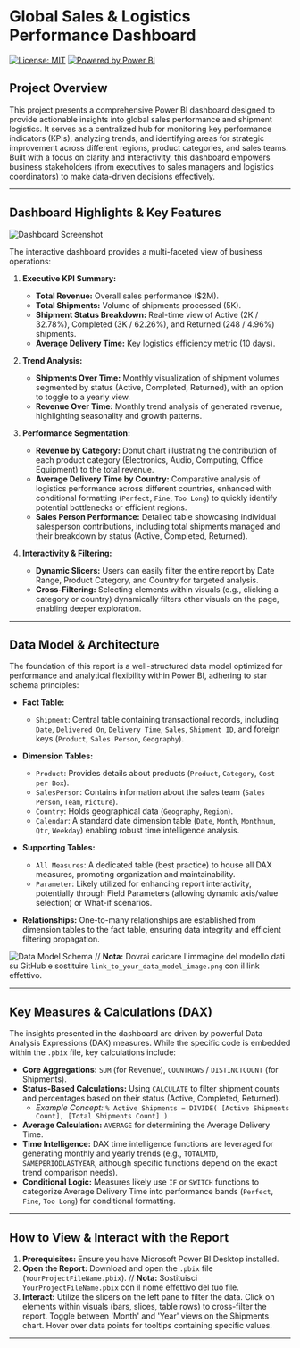 # Global Sales & Logistics Performance Dashboard

[![License: MIT](https://img.shields.io/badge/License-MIT-yellow.svg?style=for-the-badge)](https://opensource.org/licenses/MIT) [![Powered by Power BI](https://img.shields.io/badge/Powered%20by-Power%20BI-yellow?style=for-the-badge&logo=powerbi)](https://powerbi.microsoft.com/)

## Project Overview

This project presents a comprehensive Power BI dashboard designed to provide actionable insights into global sales performance and shipment logistics. It serves as a centralized hub for monitoring key performance indicators (KPIs), analyzing trends, and identifying areas for strategic improvement across different regions, product categories, and sales teams. Built with a focus on clarity and interactivity, this dashboard empowers business stakeholders (from executives to sales managers and logistics coordinators) to make data-driven decisions effectively.

---

## Dashboard Highlights & Key Features

![Dashboard Screenshot](link_to_your_dashboard_image.png) 

The interactive dashboard provides a multi-faceted view of business operations:

1.  **Executive KPI Summary:**
    *   **Total Revenue:** Overall sales performance ($2M).
    *   **Total Shipments:** Volume of shipments processed (5K).
    *   **Shipment Status Breakdown:** Real-time view of Active (2K / 32.78%), Completed (3K / 62.26%), and Returned (248 / 4.96%) shipments.
    *   **Average Delivery Time:** Key logistics efficiency metric (10 days).

2.  **Trend Analysis:**
    *   **Shipments Over Time:** Monthly visualization of shipment volumes segmented by status (Active, Completed, Returned), with an option to toggle to a yearly view.
    *   **Revenue Over Time:** Monthly trend analysis of generated revenue, highlighting seasonality and growth patterns.

3.  **Performance Segmentation:**
    *   **Revenue by Category:** Donut chart illustrating the contribution of each product category (Electronics, Audio, Computing, Office Equipment) to the total revenue.
    *   **Average Delivery Time by Country:** Comparative analysis of logistics performance across different countries, enhanced with conditional formatting (`Perfect`, `Fine`, `Too Long`) to quickly identify potential bottlenecks or efficient regions.
    *   **Sales Person Performance:** Detailed table showcasing individual salesperson contributions, including total shipments managed and their breakdown by status (Active, Completed, Returned).

4.  **Interactivity & Filtering:**
    *   **Dynamic Slicers:** Users can easily filter the entire report by Date Range, Product Category, and Country for targeted analysis.
    *   **Cross-Filtering:** Selecting elements within visuals (e.g., clicking a category or country) dynamically filters other visuals on the page, enabling deeper exploration.

---

## Data Model & Architecture

The foundation of this report is a well-structured data model optimized for performance and analytical flexibility within Power BI, adhering to star schema principles:

*   **Fact Table:**
    *   `Shipment`: Central table containing transactional records, including `Date`, `Delivered On`, `Delivery Time`, `Sales`, `Shipment ID`, and foreign keys (`Product`, `Sales Person`, `Geography`).

*   **Dimension Tables:**
    *   `Product`: Provides details about products (`Product`, `Category`, `Cost per Box`).
    *   `SalesPerson`: Contains information about the sales team (`Sales Person`, `Team`, `Picture`).
    *   `Country`: Holds geographical data (`Geography`, `Region`).
    *   `Calendar`: A standard date dimension table (`Date`, `Month`, `Monthnum`, `Qtr`, `Weekday`) enabling robust time intelligence analysis.

*   **Supporting Tables:**
    *   `All Measures`: A dedicated table (best practice) to house all DAX measures, promoting organization and maintainability.
    *   `Parameter`: Likely utilized for enhancing report interactivity, potentially through Field Parameters (allowing dynamic axis/value selection) or What-if scenarios.

*   **Relationships:** One-to-many relationships are established from dimension tables to the fact table, ensuring data integrity and efficient filtering propagation.

![Data Model Schema](link_to_your_data_model_image.png) // **Nota:** Dovrai caricare l'immagine del modello dati su GitHub e sostituire `link_to_your_data_model_image.png` con il link effettivo.

---

## Key Measures & Calculations (DAX)

The insights presented in the dashboard are driven by powerful Data Analysis Expressions (DAX) measures. While the specific code is embedded within the `.pbix` file, key calculations include:

*   **Core Aggregations:** `SUM` (for Revenue), `COUNTROWS` / `DISTINCTCOUNT` (for Shipments).
*   **Status-Based Calculations:** Using `CALCULATE` to filter shipment counts and percentages based on their status (Active, Completed, Returned).
    *   *Example Concept:* `% Active Shipments = DIVIDE( [Active Shipments Count], [Total Shipments Count] )`
*   **Average Calculation:** `AVERAGE` for determining the Average Delivery Time.
*   **Time Intelligence:** DAX time intelligence functions are leveraged for generating monthly and yearly trends (e.g., `TOTALMTD`, `SAMEPERIODLASTYEAR`, although specific functions depend on the exact trend comparison needs).
*   **Conditional Logic:** Measures likely use `IF` or `SWITCH` functions to categorize Average Delivery Time into performance bands (`Perfect`, `Fine`, `Too Long`) for conditional formatting.

---

## How to View & Interact with the Report

1.  **Prerequisites:** Ensure you have Microsoft Power BI Desktop installed.
2.  **Open the Report:** Download and open the `.pbix` file (`YourProjectFileName.pbix`). // **Nota:** Sostituisci `YourProjectFileName.pbix` con il nome effettivo del tuo file.
3.  **Interact:** Utilize the slicers on the left pane to filter the data. Click on elements within visuals (bars, slices, table rows) to cross-filter the report. Toggle between 'Month' and 'Year' views on the Shipments chart. Hover over data points for tooltips containing specific values.

---
